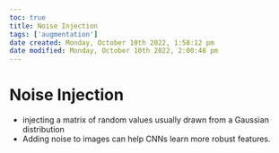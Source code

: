 ```yaml
---
toc: true
title: Noise Injection
tags: ['augmentation']
date created: Monday, October 10th 2022, 1:58:12 pm
date modified: Monday, October 10th 2022, 2:00:48 pm
---
```


# Noise Injection
- injecting a matrix of random values usually drawn from a Gaussian distribution
- Adding noise to images can help CNNs learn more robust features.



